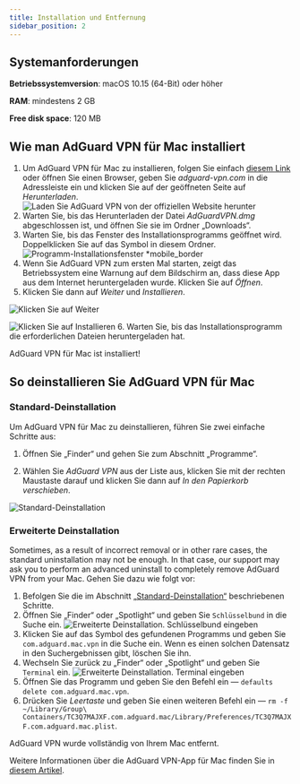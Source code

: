 ```yaml
---
title: Installation und Entfernung
sidebar_position: 2
---
```


## Systemanforderungen

**Betriebssystemversion**: macOS 10.15 (64-Bit) oder höher

**RAM**: mindestens 2 GB

**Free disk space**: 120 MB

## Wie man AdGuard VPN für Mac installiert

1. Um AdGuard VPN für Mac zu installieren, folgen Sie einfach [diesem Link](https://agrd.io/mac_vpn) oder öffnen Sie einen Browser, geben Sie *adguard-vpn.com* in die Adressleiste ein und klicken Sie auf der geöffneten Seite auf *Herunterladen*. ![Laden Sie AdGuard VPN von der offiziellen Website herunter](https://cdn.adguardvpn.com/public/Adguard/kb/vpn-install/mac-install-en.png)
2. Warten Sie, bis das Herunterladen der Datei *AdGuardVPN.dmg* abgeschlossen ist, und öffnen Sie sie im Ordner „Downloads“.
3. Warten Sie, bis das Fenster des Installationsprogramms geöffnet wird. Doppelklicken Sie auf das Symbol in diesem Ordner. ![Programm-Installationsfenster *mobile_border](https://cdn.adguardvpn.com/public/Adguard/kb/vpn-install/mac-install-ru-1.png)
4. Wenn Sie AdGuard VPN zum ersten Mal starten, zeigt das Betriebssystem eine Warnung auf dem Bildschirm an, dass diese App aus dem Internet heruntergeladen wurde. Klicken Sie auf *Öffnen*.
5. Klicken Sie dann auf *Weiter* und *Installieren*.

![Klicken Sie auf Weiter](https://cdn.adguardvpn.com/public/Adguard/kb/vpn-install/.mac-install-2-en~imageoptim.png)

![Klicken Sie auf Installieren](https://cdn.adguardvpn.com/public/Adguard/kb/vpn-install/mac-install-3-en.png)
6. Warten Sie, bis das Installationsprogramm die erforderlichen Dateien heruntergeladen hat.

AdGuard VPN für Mac ist installiert!

## So deinstallieren Sie AdGuard VPN für Mac

### Standard-Deinstallation

Um AdGuard VPN für Mac zu deinstallieren, führen Sie zwei einfache Schritte aus:

1. Öffnen Sie „Finder“ und gehen Sie zum Abschnitt „Programme“.

2. Wählen Sie *AdGuard VPN* aus der Liste aus, klicken Sie mit der rechten Maustaste darauf und klicken Sie dann auf *In den Papierkorb verschieben*.

![Standard-Deinstallation](https://cdn.adguardvpn.com/public/Adguard/kb/vpn-install/mac-uninstall-1-en.png)

### Erweiterte Deinstallation

Sometimes, as a result of incorrect removal or in other rare cases, the standard uninstallation may not be enough. In that case, our support may ask you to perform an advanced uninstall to completely remove AdGuard VPN from your Mac. Gehen Sie dazu wie folgt vor:

1. Befolgen Sie die im Abschnitt [„Standard-Deinstallation“](#how-to-uninstall-adguard-vpn-for-mac) beschriebenen Schritte.
2. Öffnen Sie „Finder“ oder „Spotlight“ und geben Sie `Schlüsselbund` in die Suche ein. ![Erweiterte Deinstallation. Schlüsselbund eingeben](https://cdn.adguardvpn.com/public/Adguard/kb/vpn-install/mac-key-chain-en.png)
3. Klicken Sie auf das Symbol des gefundenen Programms und geben Sie `com.adguard.mac.vpn` in die Suche ein. Wenn es einen solchen Datensatz in den Suchergebnissen gibt, löschen Sie ihn.
4. Wechseln Sie zurück zu „Finder“ oder „Spotlight“ und geben Sie `Terminal` ein. ![Erweiterte Deinstallation. Terminal eingeben](https://cdn.adguardvpn.com/public/Adguard/kb/vpn-install/mac-terminal-en.png)
5. Öffnen Sie das Programm und geben Sie den Befehl ein — `defaults delete com.adguard.mac.vpn`.
6. Drücken Sie *Leertaste* und geben Sie einen weiteren Befehl ein — `rm -f ~/Library/Group\ Containers/TC3Q7MAJXF.com.adguard.mac/Library/Preferences/TC3Q7MAJXF.com.adguard.mac.plist`.

AdGuard VPN wurde vollständig von Ihrem Mac entfernt.

Weitere Informationen über die AdGuard VPN-App für Mac finden Sie in [diesem Artikel](/adguard-vpn-for-mac/overview).
